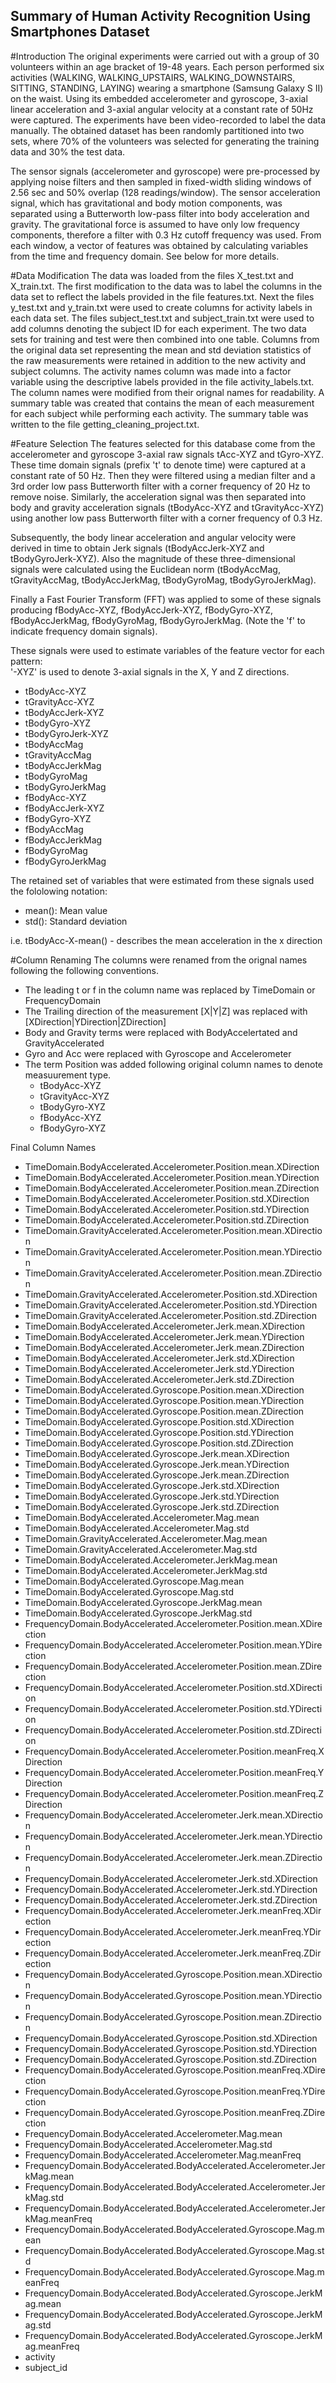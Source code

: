 ## Summary of Human Activity Recognition Using Smartphones Dataset

#Introduction
The original experiments were carried out with a group of 30 volunteers within an age bracket of 19-48 years. Each person performed six activities
(WALKING, WALKING_UPSTAIRS, WALKING_DOWNSTAIRS, SITTING, STANDING, LAYING) wearing a smartphone (Samsung Galaxy S II) on the waist. Using its embedded
accelerometer and gyroscope, 3-axial linear acceleration and 3-axial angular velocity at a constant rate of 50Hz were captured. The experiments have
been video-recorded to label the data manually. The obtained dataset has been randomly partitioned into two sets, where 70% of the volunteers was
selected for generating the training data and 30% the test data. 

The sensor signals (accelerometer and gyroscope) were pre-processed by applying noise filters and then sampled in fixed-width sliding windows of 2.56
sec and 50% overlap (128 readings/window). The sensor acceleration signal, which has gravitational and body motion components, was separated using a
Butterworth low-pass filter into body acceleration and gravity. The gravitational force is assumed to have only low frequency components, therefore a
filter with 0.3 Hz cutoff frequency was used. From each window, a vector of features was obtained by calculating variables from the time and frequency
domain. See below for more details. 


#Data Modification
The data was loaded from the files X_test.txt and X_train.txt. The first modification to the data was to label the columns in the data set to reflect
the labels provided in the file features.txt. Next the files y_test.txt and y_train.txt were used to create columns for activity labels in each data
set. The files subject_test.txt and subject_train.txt were used to add columns denoting the subject ID for each experiment. The two data sets for
training and test were then combined into one table. Columns from the original data set representing the mean and std deviation statistics of the raw
measurements were retained in addition to the new activity and subject columns. The activity names column was made into a factor variable using the
descriptive labels provided in the file activity_labels.txt. The column names were modified from their orignal names for readability. A summary table
was created that contains the mean of each measurement for each subject while performing each activity. The summary table was written to the file
getting_cleaning_project.txt.



#Feature Selection 
The features selected for this database come from the accelerometer and gyroscope 3-axial raw signals tAcc-XYZ and tGyro-XYZ. These time domain signals
(prefix 't' to denote time) were captured at a constant rate of 50 Hz. Then they were filtered using a median filter and a 3rd order low pass 
Butterworth filter with a corner frequency of 20 Hz to remove noise. Similarly, the acceleration signal was then separated into body and gravity
acceleration signals (tBodyAcc-XYZ and tGravityAcc-XYZ) using another low pass Butterworth filter with a corner frequency of 0.3 Hz.
 

Subsequently, the body linear acceleration and angular velocity were derived in time to obtain Jerk signals (tBodyAccJerk-XYZ and tBodyGyroJerk-XYZ).
Also the magnitude of these three-dimensional signals were calculated using the Euclidean norm (tBodyAccMag, tGravityAccMag, tBodyAccJerkMag,
tBodyGyroMag, tBodyGyroJerkMag). 

Finally a Fast Fourier Transform (FFT) was applied to some of these signals producing fBodyAcc-XYZ, fBodyAccJerk-XYZ, fBodyGyro-XYZ, fBodyAccJerkMag,
fBodyGyroMag, fBodyGyroJerkMag. (Note the 'f' to indicate frequency domain signals). 

These signals were used to estimate variables of the feature vector for each pattern:  
'-XYZ' is used to denote 3-axial signals in the X, Y and Z directions.

- tBodyAcc-XYZ
- tGravityAcc-XYZ
- tBodyAccJerk-XYZ
- tBodyGyro-XYZ
- tBodyGyroJerk-XYZ
- tBodyAccMag
- tGravityAccMag
- tBodyAccJerkMag
- tBodyGyroMag
- tBodyGyroJerkMag
- fBodyAcc-XYZ
- fBodyAccJerk-XYZ
- fBodyGyro-XYZ
- fBodyAccMag
- fBodyAccJerkMag
- fBodyGyroMag
- fBodyGyroJerkMag

The retained set of variables that were estimated from these signals used the fololowing notation: 
- mean(): Mean value
- std(): Standard deviation


i.e. tBodyAcc-X-mean() - describes the mean acceleration in the x direction

#Column Renaming
The columns were renamed from the orignal names following the following conventions.
 - The leading t or f in the column name was replaced by TimeDomain or FrequencyDomain
 - The Trailing direction of the measurement [X|Y|Z] was replaced with [XDirection|YDirection|ZDirection]
 - Body and Gravity terms were replaced with BodyAccelertated and GravityAccelerated
 - Gyro and Acc were replaced with Gyroscope and Accelerometer
 - The term Position was added following original column names to denote measuurement type.
   - tBodyAcc-XYZ
   - tGravityAcc-XYZ
   - tBodyGyro-XYZ
   - fBodyAcc-XYZ
   - fBodyGyro-XYZ
 
 
Final Column Names
 - TimeDomain.BodyAccelerated.Accelerometer.Position.mean.XDirection
 - TimeDomain.BodyAccelerated.Accelerometer.Position.mean.YDirection
 - TimeDomain.BodyAccelerated.Accelerometer.Position.mean.ZDirection
 - TimeDomain.BodyAccelerated.Accelerometer.Position.std.XDirection
 - TimeDomain.BodyAccelerated.Accelerometer.Position.std.YDirection
 - TimeDomain.BodyAccelerated.Accelerometer.Position.std.ZDirection
 - TimeDomain.GravityAccelerated.Accelerometer.Position.mean.XDirection
 - TimeDomain.GravityAccelerated.Accelerometer.Position.mean.YDirection
 - TimeDomain.GravityAccelerated.Accelerometer.Position.mean.ZDirection
 - TimeDomain.GravityAccelerated.Accelerometer.Position.std.XDirection
 - TimeDomain.GravityAccelerated.Accelerometer.Position.std.YDirection
 - TimeDomain.GravityAccelerated.Accelerometer.Position.std.ZDirection
 - TimeDomain.BodyAccelerated.Accelerometer.Jerk.mean.XDirection
 - TimeDomain.BodyAccelerated.Accelerometer.Jerk.mean.YDirection
 - TimeDomain.BodyAccelerated.Accelerometer.Jerk.mean.ZDirection
 - TimeDomain.BodyAccelerated.Accelerometer.Jerk.std.XDirection
 - TimeDomain.BodyAccelerated.Accelerometer.Jerk.std.YDirection
 - TimeDomain.BodyAccelerated.Accelerometer.Jerk.std.ZDirection
 - TimeDomain.BodyAccelerated.Gyroscope.Position.mean.XDirection
 - TimeDomain.BodyAccelerated.Gyroscope.Position.mean.YDirection
 - TimeDomain.BodyAccelerated.Gyroscope.Position.mean.ZDirection
 - TimeDomain.BodyAccelerated.Gyroscope.Position.std.XDirection
 - TimeDomain.BodyAccelerated.Gyroscope.Position.std.YDirection
 - TimeDomain.BodyAccelerated.Gyroscope.Position.std.ZDirection
 - TimeDomain.BodyAccelerated.Gyroscope.Jerk.mean.XDirection
 - TimeDomain.BodyAccelerated.Gyroscope.Jerk.mean.YDirection
 - TimeDomain.BodyAccelerated.Gyroscope.Jerk.mean.ZDirection
 - TimeDomain.BodyAccelerated.Gyroscope.Jerk.std.XDirection
 - TimeDomain.BodyAccelerated.Gyroscope.Jerk.std.YDirection
 - TimeDomain.BodyAccelerated.Gyroscope.Jerk.std.ZDirection
 - TimeDomain.BodyAccelerated.Accelerometer.Mag.mean
 - TimeDomain.BodyAccelerated.Accelerometer.Mag.std
 - TimeDomain.GravityAccelerated.Accelerometer.Mag.mean
 - TimeDomain.GravityAccelerated.Accelerometer.Mag.std
 - TimeDomain.BodyAccelerated.Accelerometer.JerkMag.mean
 - TimeDomain.BodyAccelerated.Accelerometer.JerkMag.std
 - TimeDomain.BodyAccelerated.Gyroscope.Mag.mean
 - TimeDomain.BodyAccelerated.Gyroscope.Mag.std
 - TimeDomain.BodyAccelerated.Gyroscope.JerkMag.mean
 - TimeDomain.BodyAccelerated.Gyroscope.JerkMag.std
 - FrequencyDomain.BodyAccelerated.Accelerometer.Position.mean.XDirection
 - FrequencyDomain.BodyAccelerated.Accelerometer.Position.mean.YDirection
 - FrequencyDomain.BodyAccelerated.Accelerometer.Position.mean.ZDirection
 - FrequencyDomain.BodyAccelerated.Accelerometer.Position.std.XDirection
 - FrequencyDomain.BodyAccelerated.Accelerometer.Position.std.YDirection
 - FrequencyDomain.BodyAccelerated.Accelerometer.Position.std.ZDirection
 - FrequencyDomain.BodyAccelerated.Accelerometer.Position.meanFreq.XDirection
 - FrequencyDomain.BodyAccelerated.Accelerometer.Position.meanFreq.YDirection
 - FrequencyDomain.BodyAccelerated.Accelerometer.Position.meanFreq.ZDirection
 - FrequencyDomain.BodyAccelerated.Accelerometer.Jerk.mean.XDirection
 - FrequencyDomain.BodyAccelerated.Accelerometer.Jerk.mean.YDirection
 - FrequencyDomain.BodyAccelerated.Accelerometer.Jerk.mean.ZDirection
 - FrequencyDomain.BodyAccelerated.Accelerometer.Jerk.std.XDirection
 - FrequencyDomain.BodyAccelerated.Accelerometer.Jerk.std.YDirection
 - FrequencyDomain.BodyAccelerated.Accelerometer.Jerk.std.ZDirection
 - FrequencyDomain.BodyAccelerated.Accelerometer.Jerk.meanFreq.XDirection
 - FrequencyDomain.BodyAccelerated.Accelerometer.Jerk.meanFreq.YDirection
 - FrequencyDomain.BodyAccelerated.Accelerometer.Jerk.meanFreq.ZDirection
 - FrequencyDomain.BodyAccelerated.Gyroscope.Position.mean.XDirection
 - FrequencyDomain.BodyAccelerated.Gyroscope.Position.mean.YDirection
 - FrequencyDomain.BodyAccelerated.Gyroscope.Position.mean.ZDirection
 - FrequencyDomain.BodyAccelerated.Gyroscope.Position.std.XDirection
 - FrequencyDomain.BodyAccelerated.Gyroscope.Position.std.YDirection
 - FrequencyDomain.BodyAccelerated.Gyroscope.Position.std.ZDirection
 - FrequencyDomain.BodyAccelerated.Gyroscope.Position.meanFreq.XDirection
 - FrequencyDomain.BodyAccelerated.Gyroscope.Position.meanFreq.YDirection
 - FrequencyDomain.BodyAccelerated.Gyroscope.Position.meanFreq.ZDirection
 - FrequencyDomain.BodyAccelerated.Accelerometer.Mag.mean
 - FrequencyDomain.BodyAccelerated.Accelerometer.Mag.std
 - FrequencyDomain.BodyAccelerated.Accelerometer.Mag.meanFreq
 - FrequencyDomain.BodyAccelerated.BodyAccelerated.Accelerometer.JerkMag.mean
 - FrequencyDomain.BodyAccelerated.BodyAccelerated.Accelerometer.JerkMag.std
 - FrequencyDomain.BodyAccelerated.BodyAccelerated.Accelerometer.JerkMag.meanFreq
 - FrequencyDomain.BodyAccelerated.BodyAccelerated.Gyroscope.Mag.mean
 - FrequencyDomain.BodyAccelerated.BodyAccelerated.Gyroscope.Mag.std
 - FrequencyDomain.BodyAccelerated.BodyAccelerated.Gyroscope.Mag.meanFreq
 - FrequencyDomain.BodyAccelerated.BodyAccelerated.Gyroscope.JerkMag.mean
 - FrequencyDomain.BodyAccelerated.BodyAccelerated.Gyroscope.JerkMag.std
 - FrequencyDomain.BodyAccelerated.BodyAccelerated.Gyroscope.JerkMag.meanFreq
 - activity
 - subject_id
